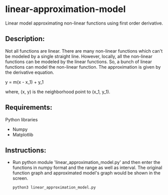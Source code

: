 # linear-approximation-model
Linear model approximating non-linear functions using first order derivative.

## Description:

Not all functions are linear.  There are many non-linear functions which can't be modeled by a single straight line.
However, locally, all the non-linear functions can be modeled by the linear functions.  So, a bunch of linear functions
can model the non-linear function.  The approximation is given by the derivative equation.

y = m(x - x_1) + y_1 

where, (x, y) is the neighborhood point to (x_1, y_1).

## Requirements:
Python libraries
  - Numpy
  - Matplotlib
  
## Instructions:
- Run python module 'linear_approximation_model.py' and then enter the functions in numpy format and the range as well as interval.  The original function graph and approximated model's graph would be shown in the screen.
  ```
  python3 linear_approximation_model.py
  ```
